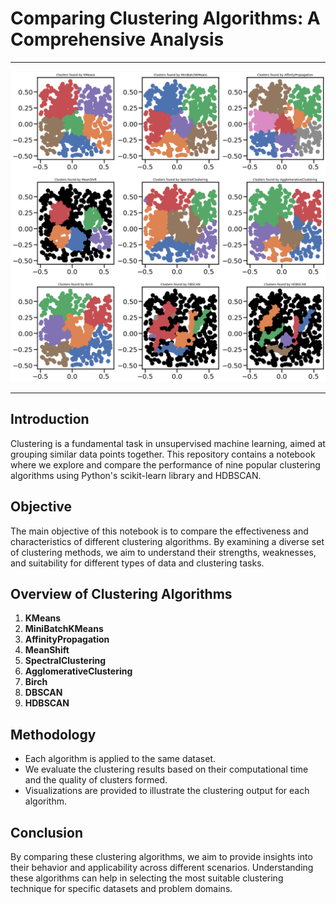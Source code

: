 # Comparing Clustering Algorithms: A Comprehensive Analysis

----------------------------------------------
![Clustering Results](clustering_results.png)


---------------------------------------------------

## Introduction

Clustering is a fundamental task in unsupervised machine learning, aimed at grouping similar data points together. This repository contains a notebook where we explore and compare the performance of nine popular clustering algorithms using Python's scikit-learn library and HDBSCAN.

## Objective

The main objective of this notebook is to compare the effectiveness and characteristics of different clustering algorithms. By examining a diverse set of clustering methods, we aim to understand their strengths, weaknesses, and suitability for different types of data and clustering tasks.

## Overview of Clustering Algorithms

1. **KMeans**
2. **MiniBatchKMeans**
3. **AffinityPropagation**
4. **MeanShift**
5. **SpectralClustering**
6. **AgglomerativeClustering**
7. **Birch**
8. **DBSCAN**
9. **HDBSCAN**

## Methodology

- Each algorithm is applied to the same dataset.
- We evaluate the clustering results based on their computational time and the quality of clusters formed.
- Visualizations are provided to illustrate the clustering output for each algorithm.

## Conclusion

By comparing these clustering algorithms, we aim to provide insights into their behavior and applicability across different scenarios. Understanding these algorithms can help in selecting the most suitable clustering technique for specific datasets and problem domains.


